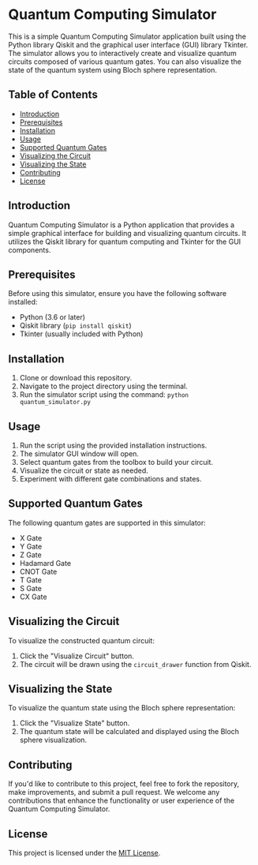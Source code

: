 # Quantum Computing Simulator

This is a simple Quantum Computing Simulator application built using the Python library Qiskit and the graphical user interface (GUI) library Tkinter. The simulator allows you to interactively create and visualize quantum circuits composed of various quantum gates. You can also visualize the state of the quantum system using Bloch sphere representation.

## Table of Contents

- [Introduction](#introduction)
- [Prerequisites](#prerequisites)
- [Installation](#installation)
- [Usage](#usage)
- [Supported Quantum Gates](#supported-quantum-gates)
- [Visualizing the Circuit](#visualizing-the-circuit)
- [Visualizing the State](#visualizing-the-state)
- [Contributing](#contributing)
- [License](#license)

## Introduction

Quantum Computing Simulator is a Python application that provides a simple graphical interface for building and visualizing quantum circuits. It utilizes the Qiskit library for quantum computing and Tkinter for the GUI components.

## Prerequisites

Before using this simulator, ensure you have the following software installed:

- Python (3.6 or later)
- Qiskit library (`pip install qiskit`)
- Tkinter (usually included with Python)

## Installation

1. Clone or download this repository.
2. Navigate to the project directory using the terminal.
3. Run the simulator script using the command: `python quantum_simulator.py`

## Usage

1. Run the script using the provided installation instructions.
2. The simulator GUI window will open.
3. Select quantum gates from the toolbox to build your circuit.
4. Visualize the circuit or state as needed.
5. Experiment with different gate combinations and states.

## Supported Quantum Gates

The following quantum gates are supported in this simulator:

- X Gate
- Y Gate
- Z Gate
- Hadamard Gate
- CNOT Gate
- T Gate
- S Gate
- CX Gate

## Visualizing the Circuit

To visualize the constructed quantum circuit:

1. Click the "Visualize Circuit" button.
2. The circuit will be drawn using the `circuit_drawer` function from Qiskit.

## Visualizing the State

To visualize the quantum state using the Bloch sphere representation:

1. Click the "Visualize State" button.
2. The quantum state will be calculated and displayed using the Bloch sphere visualization.

## Contributing

If you'd like to contribute to this project, feel free to fork the repository, make improvements, and submit a pull request. We welcome any contributions that enhance the functionality or user experience of the Quantum Computing Simulator.

## License

This project is licensed under the [MIT License](LICENSE).
